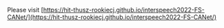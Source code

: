 Please visit [https://hit-thusz-rookiecj.github.io/interspeech2022-FS-CANet/](https://hit-thusz-rookiecj.github.io/interspeech2022-FS-CANet/)
